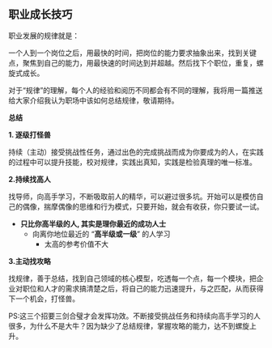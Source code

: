 ## 职业成长技巧

职业发展的规律就是：

一个人到一个岗位之后，用最快的时间，把岗位的能力要求抽象出来，找到关键点，聚焦到自己的能力，用最快速的时间达到并超越。然后找下个职位，重复，螺旋式成长。

对于“规律”的理解，每个人的经验和阅历不同都会有不同的理解，我将用一篇推送给大家介绍我认为职场中该如何总结规律，敬请期待。

**总结**

**1. 逐级打怪兽**

持续（主动）接受挑战性任务，通过出色的完成挑战而成为你要成为的人，在实践的过程中可以提升技能，校对规律，实践出真知，实践是检验真理的唯一标准。

**2.持续找高人**

找导师，向高手学习，不断吸取前人的精华，可以避过很多坑。开始可以是模仿自己的偶像，揣摩偶像的思维和行为模式，只要开始，就会有收获，你只要试一试。

- **只比你高半级的人, 其实是理你最近的成功人士** 
    - 向离你地位最近的 “**高半级或一级**” 的人学习
        - 太高的参考价值不大

**3.主动找攻略**

找规律，善于总结，找到自己领域的核心模型，吃透每一个点，每一个模块，把企业对职位和人才的需求搞清楚之后，将自己的能力迅速提升，与之匹配，从而获得下一个机会，打怪兽。

PS:这三个招要三剑合璧才会发挥功效。不断接受挑战任务和持续向高手学习的人很多，为什么不是大牛？因为缺少了总结规律，掌握攻略的能力，达不到螺旋上升。